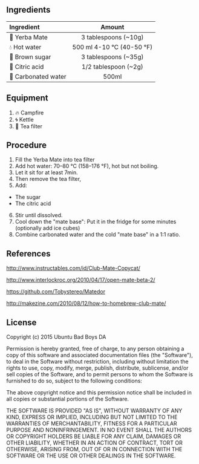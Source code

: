 ## Ingredients

| Ingredient              | Amount                    |
| :-----------------------|:-------------------------:|
| :tea: Yerba Mate        | 3 tablespoons (~10g)      |
| :droplet: Hot water     | 500 ml 4-10 °C (40-50 °F) |
| :candy: Brown sugar     | 3 tablespoons (~35g)      |
| :lemon: Citric acid     | 1/2 tablespoon (~2g)      |
| :sake: Carbonated water | 500ml                     |


## Equipment
1. :fire: Campfire
2. :cyclone: Kettle
3. :fork_and_knife: Tea filter

## Procedure
1. Fill the Yerba Mate into tea filter
2. Add hot water: 70–80 °C (158–176 °F), hot but not boiling.
3. Let it sit for at least 7min.
4. Then remove the tea filter,
5. Add:
  - The sugar
  - The citric acid
6. Stir until dissolved.
7. Cool down the "mate base": Put it in the fridge for some minutes (optionally add ice cubes)
8. Combine carbonated water and the cold "mate base" in a 1:1 ratio.

## References
http://www.instructables.com/id/Club-Mate-Copycat/

http://www.interlockroc.org/2010/04/17/open-mate-beta-2/

https://github.com/Tobystereo/Matedor

http://makezine.com/2010/08/12/how-to-homebrew-club-mate/

## License
Copyright (c) 2015 Ubuntu Bad Boys DA

Permission is hereby granted, free of charge, to any person obtaining
a copy of this software and associated documentation files (the
"Software"), to deal in the Software without restriction, including
without limitation the rights to use, copy, modify, merge, publish,
distribute, sublicense, and/or sell copies of the Software, and to
permit persons to whom the Software is furnished to do so, subject to
the following conditions:

The above copyright notice and this permission notice shall be
included in all copies or substantial portions of the Software.

THE SOFTWARE IS PROVIDED "AS IS", WITHOUT WARRANTY OF ANY KIND,
EXPRESS OR IMPLIED, INCLUDING BUT NOT LIMITED TO THE WARRANTIES OF
MERCHANTABILITY, FITNESS FOR A PARTICULAR PURPOSE AND
NONINFRINGEMENT. IN NO EVENT SHALL THE AUTHORS OR COPYRIGHT HOLDERS BE
LIABLE FOR ANY CLAIM, DAMAGES OR OTHER LIABILITY, WHETHER IN AN ACTION
OF CONTRACT, TORT OR OTHERWISE, ARISING FROM, OUT OF OR IN CONNECTION
WITH THE SOFTWARE OR THE USE OR OTHER DEALINGS IN THE SOFTWARE.
